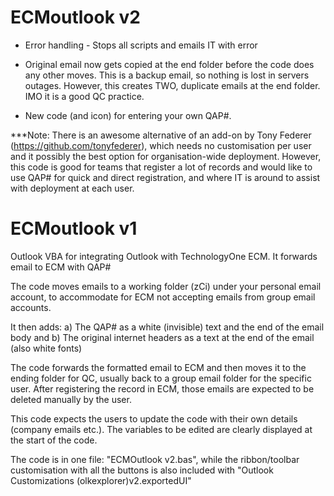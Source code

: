 # ECMoutlook v2
- Error handling - Stops all scripts and emails IT with error

- Original email now gets copied at the end folder before the code does any other moves. This is a backup email, so nothing is lost  in servers outages. However, this creates TWO, duplicate emails at the end folder. IMO it is a good QC practice.

- New code (and icon) for entering your own QAP#. 

***Note: There is an awesome alternative of an add-on by Tony Federer (https://github.com/tonyfederer), which needs no customisation per user and it possibly the best option for organisation-wide deployment. However, this code is good for teams that register a lot of records and would like to use QAP# for quick and direct registration, and where IT is around to assist with deployment at each user.

# ECMoutlook v1
Outlook VBA for integrating Outlook with TechnologyOne ECM. It forwards email to ECM with QAP#

The code moves emails to a working folder (zCi) under your personal email account, to accommodate for ECM not accepting emails from group email accounts.

It then adds:
a) The QAP# as a white (invisible) text and the end of the email body and
b) The original internet headers as a text at the end of the email (also white fonts)

The code forwards the formatted email to ECM and then moves it to the ending folder for QC, usually back to a group email folder for the specific user. After registering the record in ECM, those emails are expected to be deleted manually by the user.

This code expects the users to update the code with their own details (company emails etc.). The variables to be edited are clearly displayed at the start of the code.

The code is in one file: "ECMOutlook v2.bas", while the ribbon/toolbar customisation with all the buttons is also included with "Outlook Customizations (olkexplorer)v2.exportedUI"
